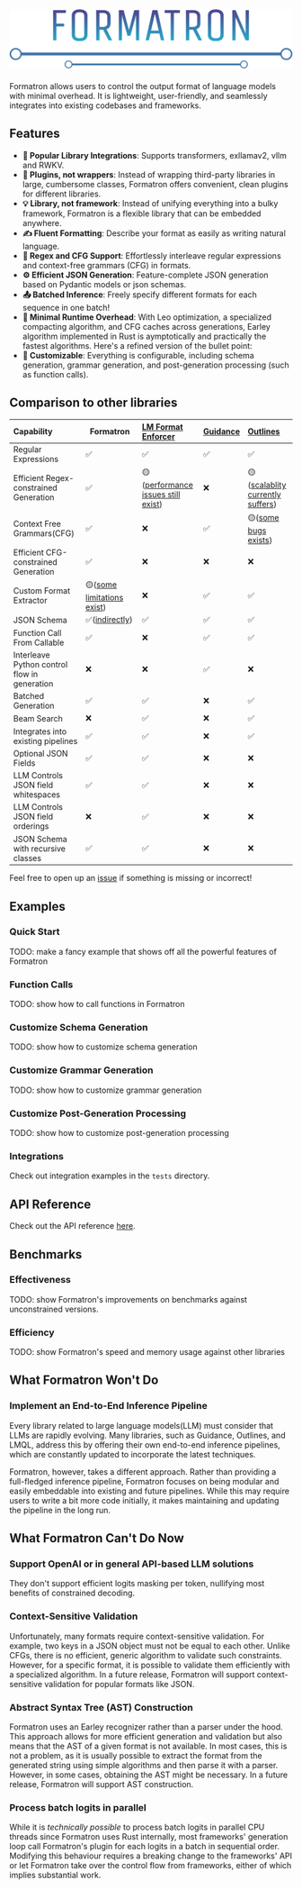 ![Logo](logo.svg)
---
Formatron allows users to control the output format of language models
with minimal overhead. It is lightweight, user-friendly,
and seamlessly integrates into existing codebases and frameworks.

## Features

- **🔗 Popular Library Integrations**: Supports transformers, exllamav2, vllm and RWKV.
- **🔌 Plugins, not wrappers**:
Instead of wrapping third-party libraries in large, cumbersome classes,
Formatron offers convenient, clean plugins for different libraries.
- **💡 Library, not framework**:
Instead of unifying everything into a bulky framework,
Formatron is a flexible library that can be embedded anywhere.
- **✍️ Fluent Formatting**: Describe your format as easily as writing natural language.
- **📜 Regex and CFG Support**:
Effortlessly interleave regular expressions and context-free grammars (CFG) in formats.
- **⚙️ Efficient JSON Generation**: Feature-complete JSON generation based on Pydantic models or json schemas.
- **📤 Batched Inference**: 
Freely specify different formats for each sequence in one batch!
- **🚀 Minimal Runtime Overhead**: 
With Leo optimization, a specialized compacting algorithm,
and CFG caches across generations, Earley algorithm implemented in Rust is
aymptotically and practically the fastest algorithms.
Here's a refined version of the bullet point:
- **🔧 Customizable**: Everything is configurable, including schema generation,
grammar generation, and post-generation processing (such as function calls).
## Comparison to other libraries

| Capability                                   | Formatron                                                                                | [LM Format Enforcer](https://github.com/noamgat/lm-format-enforcer)                           | [Guidance](https://github.com/guidance-ai/guidance) | [Outlines](https://github.com/outlines-dev/outlines)                                    |
|:---------------------------------------------|------------------------------------------------------------------------------------------|:----------------------------------------------------------------------------------------------|:----------------------------------------------------|:----------------------------------------------------------------------------------------|
| Regular Expressions                          | ✅                                                                                        | ✅                                                                                             | ✅                                                   | ✅                                                                                       |
| Efficient Regex-constrained Generation       | ✅                                                                                        | 🟡([performance issues still exist](https://github.com/noamgat/lm-format-enforcer/issues/36)) | ❌                                                   | 🟡([scalablity currently suffers](https://github.com/outlines-dev/outlines/issues/680)) |
| Context Free Grammars(CFG)                   | ✅                                                                                        | ❌                                                                                             | ✅                                                   | 🟡([some bugs exists](https://github.com/outlines-dev/outlines/issues/959))             |
| Efficient CFG-constrained Generation         | ✅                                                                                        | ❌                                                                                             | ❌                                                   | ❌                                                                                       |
| Custom Format Extractor                      | 🟡([some limitations exist](#ast))                                                       | ❌                                                                                             | ✅                                                   | ✅                                                                                       |
| JSON Schema                                  | ✅([indirectly](https://docs.pydantic.dev/latest/integrations/datamodel_code_generator/)) | ✅                                                                                             | ✅                                                   | ✅                                                                                       |
| Function Call From Callable                  | ✅                                                                                        | ❌                                                                                             | ✅                                                   | ✅                                                                                       |
| Interleave Python control flow in generation | ❌                                                                                        | ❌                                                                                             | ✅                                                   | ❌                                                                                       |
| Batched Generation                           | ✅                                                                                        | ✅                                                                                             | ❌                                                   | ✅                                                                                       |
| Beam Search                                  | ❌                                                                                        | ✅                                                                                             | ❌                                                   | ✅                                                                                       |
| Integrates into existing pipelines           | ✅                                                                                        | ✅                                                                                             | ❌                                                   | ✅                                                                                       |
| Optional JSON Fields                         | ✅                                                                                        | ✅                                                                                             | ❌                                                   | ❌                                                                                       |
| LLM Controls JSON field whitespaces          | ✅                                                                                        | ✅                                                                                             | ❌                                                   | ❌                                                                                       |
| LLM Controls JSON field orderings            | ❌                                                                                        | ✅                                                                                             | ❌                                                   | ❌                                                                                       |
| JSON Schema with recursive classes           | ✅                                                                                        | ✅                                                                                             | ❌                                                   | ❌                                                                                       |

Feel free to open up an [issue](https://github.com/Dan-wanna-M/formatron/issues) if something is missing or incorrect!
## Examples
### Quick Start
TODO: make a fancy example that shows off all the powerful features of Formatron
### Function Calls
TODO: show how to call functions in Formatron
### Customize Schema Generation
TODO: show how to customize schema generation
### Customize Grammar Generation
TODO: show how to customize grammar generation
### Customize Post-Generation Processing
TODO: show how to customize post-generation processing
### Integrations
Check out integration examples in the `tests` directory.
## API Reference
Check out the API reference [here]().
## Benchmarks
### Effectiveness
TODO: show Formatron's improvements on benchmarks against unconstrained versions.
### Efficiency
TODO: show Formatron's speed and memory usage against other libraries
## What Formatron Won't Do
### Implement an End-to-End Inference Pipeline
Every library related to large language models(LLM) must consider that LLMs
are rapidly evolving. Many libraries, such as Guidance, Outlines, and LMQL,
address this by offering their own end-to-end inference pipelines,
which are constantly updated to incorporate the latest techniques. 

Formatron, however, takes a different approach.
Rather than providing a full-fledged inference pipeline,
Formatron focuses on being modular and easily embeddable into existing
and future pipelines.
While this may require users to write a bit more code initially,
it makes maintaining and updating the pipeline in the long run.
## What Formatron Can't Do Now
### Support OpenAI or in general API-based LLM solutions
They don't support efficient logits masking per token, nullifying most benefits
of constrained decoding.
### Context-Sensitive Validation
Unfortunately, many formats require context-sensitive validation.
For example, two keys in a JSON object must not be equal to each other.
Unlike CFGs, there is no efficient, generic algorithm to validate
such constraints. However, for a specific format, it is possible to validate
them efficiently with a specialized algorithm. In a future release,
Formatron will support context-sensitive validation for popular formats like JSON.

### Abstract Syntax Tree (AST) Construction<a id='ast'></a>

Formatron uses an Earley recognizer rather than a parser under the hood.
This approach allows for more efficient generation and validation
but also means that the AST of a given format is not available.
In most cases, this is not a problem,
as it is usually possible to extract the format from the generated string
using simple algorithms and then parse it with a parser.
However, in some cases, obtaining the AST might be necessary.
In a future release, Formatron will support AST construction.

### Process batch logits in parallel

While it is *technically possible* to process batch logits in parallel CPU threads
since Formatron uses Rust internally, most frameworks' generation loop call
Formatron's plugin for each logits in a batch in sequential order. Modifying
this behaviour requires a breaking change to the frameworks' API or let
Formatron take over the control flow from frameworks, either of which implies
substantial work.
